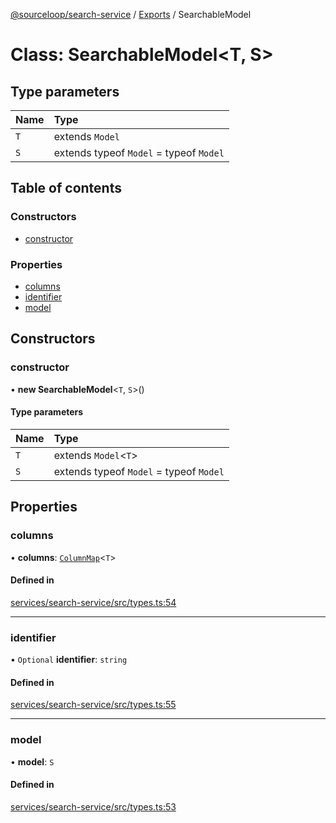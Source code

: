 [@sourceloop/search-service](../README.md) / [Exports](../modules.md) / SearchableModel

# Class: SearchableModel<T, S\>

## Type parameters

| Name | Type |
| :------ | :------ |
| `T` | extends `Model` |
| `S` | extends typeof `Model` = typeof `Model` |

## Table of contents

### Constructors

- [constructor](SearchableModel.md#constructor)

### Properties

- [columns](SearchableModel.md#columns)
- [identifier](SearchableModel.md#identifier)
- [model](SearchableModel.md#model)

## Constructors

### constructor

• **new SearchableModel**<`T`, `S`\>()

#### Type parameters

| Name | Type |
| :------ | :------ |
| `T` | extends `Model`<`T`\> |
| `S` | extends typeof `Model` = typeof `Model` |

## Properties

### columns

• **columns**: [`ColumnMap`](../modules.md#columnmap)<`T`\>

#### Defined in

[services/search-service/src/types.ts:54](https://github.com/sourcefuse/loopback4-microservice-catalog/blob/a84fe677/services/search-service/src/types.ts#L54)

___

### identifier

• `Optional` **identifier**: `string`

#### Defined in

[services/search-service/src/types.ts:55](https://github.com/sourcefuse/loopback4-microservice-catalog/blob/a84fe677/services/search-service/src/types.ts#L55)

___

### model

• **model**: `S`

#### Defined in

[services/search-service/src/types.ts:53](https://github.com/sourcefuse/loopback4-microservice-catalog/blob/a84fe677/services/search-service/src/types.ts#L53)
